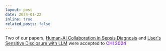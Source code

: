 ```yaml
---
layout: post
date: 2024-01-22
inline: true
related_posts: false
---
```


Two of our papers, [Human-AI Collaboration in Sepsis Diagnosis](https://arxiv.org/abs/2309.12368) and [User's Sensitive Disclosure with LLM](https://arxiv.org/abs/2309.11653) were accepted to **<span style="color:#9747FF">CHI 2024</span>**